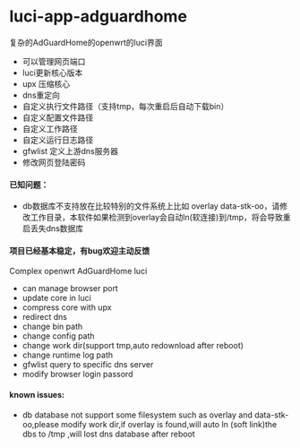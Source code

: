 # luci-app-adguardhome
复杂的AdGuardHome的openwrt的luci界面

 - 可以管理网页端口
 - luci更新核心版本
 - upx 压缩核心
 - dns重定向
 - 自定义执行文件路径（支持tmp，每次重启后自动下载bin）
 - 自定义配置文件路径
 - 自定义工作路径
 - 自定义运行日志路径
 - gfwlist 定义上游dns服务器
 - 修改网页登陆密码
#### 已知问题：
 - db数据库不支持放在比较特别的文件系统上比如 overlay data-stk-oo，请修改工作目录，本软件如果检测到overlay会自动ln(软连接)到/tmp，将会导致重启丢失dns数据库
 
#### 项目已经基本稳定，有bug欢迎主动反馈


Complex openwrt AdGuardHome luci

 - can manage browser port
 - update core in luci
 - compress core with upx
 - redirect dns
 - change bin path
 - change config path
 - change work dir(support tmp,auto redownload after reboot)
 - change runtime log path
 - gfwlist query to specific dns server
 - modify browser login passord
#### known issues:
 - db database not support some filesystem such as overlay and data-stk-oo,please modify work dir,if overlay is found,will auto ln (soft link)the dbs to /tmp ,will lost dns database after reboot